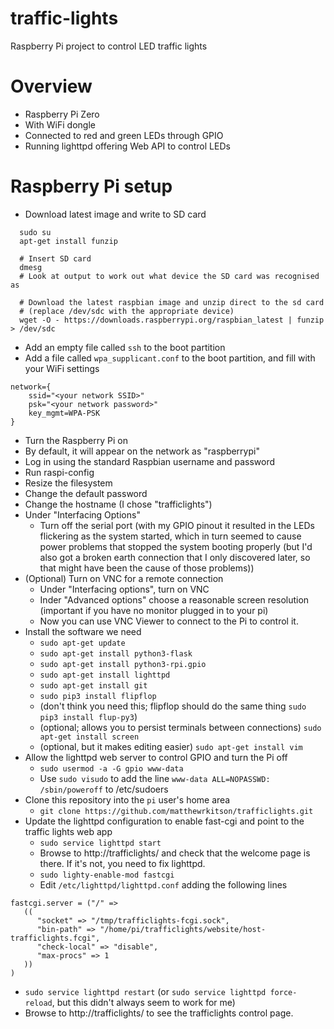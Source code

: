 # traffic-lights
Raspberry Pi project to control LED traffic lights

# Overview

* Raspberry Pi Zero 
 * With WiFi dongle
 * Connected to red and green LEDs through GPIO
 * Running lighttpd offering Web API to control LEDs 

# Raspberry Pi setup
* Download latest image and write to SD card
```
  sudo su
  apt-get install funzip
  
  # Insert SD card
  dmesg 
  # Look at output to work out what device the SD card was recognised as
  
  # Download the latest raspbian image and unzip direct to the sd card 
  # (replace /dev/sdc with the appropriate device)
  wget -O - https://downloads.raspberrypi.org/raspbian_latest | funzip > /dev/sdc
```
* Add an empty file called `ssh` to the boot partition
* Add a file called `wpa_supplicant.conf` to the boot partition, and fill with your WiFi settings
```
network={
    ssid="<your network SSID>"
    psk="<your network password>"
    key_mgmt=WPA-PSK
}
```
* Turn the Raspberry Pi on
* By default, it will appear on the network as "raspberrypi"
* Log in using the standard Raspbian username and password
* Run raspi-config
 * Resize the filesystem
 * Change the default password
 * Change the hostname (I chose "trafficlights")
 * Under "Interfacing Options"
    * Turn off the serial port (with my GPIO pinout it resulted in the LEDs flickering as the system started, which in turn seemed to cause power problems that stopped the system booting properly (but I'd also got a broken earth connection that I only discovered later, so that might have been the cause of those problems))
  * (Optional) Turn on VNC for a remote connection
    * Under "Interfacing options", turn on VNC
    * Inder "Advanced options" choose a reasonable screen resolution (important if you have no monitor plugged in to your pi)
    * Now you can use VNC Viewer to connect to the Pi to control it. 
* Install the software we need
  * `sudo apt-get update`
  * `sudo apt-get install python3-flask`
  * `sudo apt-get install python3-rpi.gpio`
  * `sudo apt-get install lighttpd`
  * `sudo apt-get install git`
  * `sudo pip3 install flipflop`
  * (don't think you need this; flipflop should do the same thing `sudo pip3 install flup-py3`)
  * (optional; allows you to persist terminals between connections) `sudo apt-get install screen`
  * (optional, but it makes editing easier) `sudo apt-get install vim`
* Allow the lighttpd web server to control GPIO and turn the Pi off
  * `sudo usermod -a -G gpio www-data`
  * Use `sudo visudo` to add the line `www-data ALL=NOPASSWD: /sbin/poweroff` to /etc/sudoers
* Clone this repository into the `pi` user's home area
  * `git clone https://github.com/matthewrkitson/trafficlights.git`
* Update the lighttpd configuration to enable fast-cgi and point to the traffic lights web app
  * `sudo service lighttpd start`
  * Browse to http://trafficlights/ and check that the welcome page is there. If it's not, you need to fix lighttpd. 
  * `sudo lighty-enable-mod fastcgi`
  * Edit `/etc/lighttpd/lighttpd.conf` adding the following lines
```
fastcgi.server = ("/" =>
   ((
      "socket" => "/tmp/trafficlights-fcgi.sock",
      "bin-path" => "/home/pi/trafficlights/website/host-trafficlights.fcgi",
      "check-local" => "disable",
      "max-procs" => 1
   ))
)
```
  * `sudo service lighttpd restart` (or `sudo service lighttpd force-reload`, but this didn't always seem to work for me)
  * Browse to http://trafficlights/ to see the trafficlights control page. 

